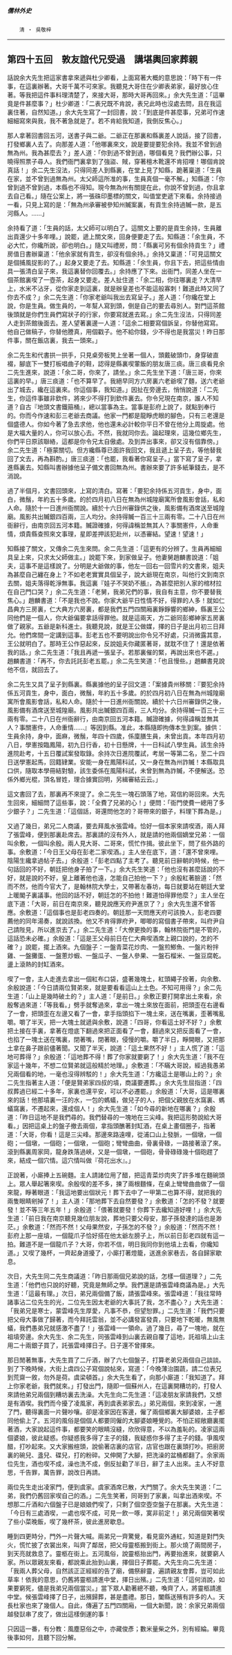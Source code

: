 

##### 儒林外史
　　`清 ‧ 吳敬梓`

* * *

## 第四十五回　敦友誼代兄受過　講堪輿回家葬親

話說余大先生把這家書拿來遞與杜少卿看，上面寫著大概的意思說：「時下有一件事，在這裏辦著。大哥千萬不可來家。我聽見大哥住在少卿表弟家，最好放心住著。等我把這件事料理清楚了，來接大哥，那時大哥再回來。」余大先生道：「這畢竟是件甚麼事？」杜少卿道：「二表兄既不肯說，表兄此時也沒處去問，且在我這裏住著，自然知道。」余大先生寫了一封回書，說：「到底是件甚麼事，兄弟可作速細細寫來與我，我不著急就是了。若不肯給我知道，我倒反焦心。」

那人拿著回書回五河，送書子與二爺。二爺正在那裏和縣裏差人說話，接了回書，打發鄉裏人去了。向那差人道：「他哪裏來文，說是要提要犯余持。我並不曾到過無為州。我為甚麼去？」差人道：「你到過不曾到過，哪個看見？我們辦公事，只曉得照票子尋人。我們衙門裏拿到了強盜、賊，穿著檀木靴還不肯招哩！哪個肯說真話！」余二先生沒法，只得同差人到縣裏，在堂上見了知縣，跪著稟道：「生員在家，並不曾到過無為州。太父師這所准的事，生員真個一毫不解。」知縣道：「你曾到過不曾到過，本縣也不得知。現今無為州有關提在此，你說不曾到過，你且拿去自己看。」隨在公案上，將一張硃印墨標的關文，叫值堂吏遞下來看。余持接過一看，只見上寫的是：「無為州承審被參知州贓案裏，有貢生余持過贓一款，是五河縣人。……」

余持看了道：「生員的話，太父師可以明白了。這關文上要的是貢生余持，生員離出貢還少十多年哩。」說罷，遞上關文來，回身便要走了去。知縣道：「余生員，不必大忙，你纔所說，卻也明白。」隨又叫禮房，問：「縣裏可另有個余持貢生？」禮房值日書辦稟道：「他余家就有貢生，卻沒有個余持。」余持又稟道：「可見這關文是個捕風捉影的了。」起身又要走了去。知縣道：「余生員，你且下去，把這些情由具一張清白呈子來，我這裏替你回覆去。」余持應了下來。出衙門，同差人坐在一個茶館裏喫了一壺茶，起身又要走。差人扯住道：「余二相，你往哪裏走？大清早上，水米不沾牙，從你家走到這裏，就是辦皇差也不能這般寡刺！難道此時又同了你去不成？」余二先生道：「你家老爺叫我出去寫呈子。」差人道：「你纔在堂上說，你是生員。做生員的，一年幫人寫到頭，倒是自己的要去尋別人。對門這茶館後頭就是你們生員們寫狀子的行家，你要寫就進去寫。」余二先生沒法，只得同差人走到茶館後面去。差人望著裏邊一人道：「這余二相要寫個訴呈，你替他寫寫。他自己做稿子，你替他謄真，用個戳子。他不給你錢，少不得也是我當災！昨日那件事，關在飯店裏，我去一頭來。」

余二先生和代書拱一拱手，只見桌旁板凳上坐著一個人，頭戴破頭巾，身穿破直裰，腳底下一雙打板唱曲子的鞋，認得是縣裏喫葷飯的朋友唐三痰。唐三痰看見余二先生進來，說道：「余二哥，你來了，請坐。」余二先生坐下道：「唐三哥，你來這裏的早。」唐三痰道：「也不算早了。我絕早同方六房裏六老爺喫了麵，送六老爺出了城去，纔在這裏來。你這個事，我知道。」因扯在旁邊去，悄悄說道：「二先生，你這件事雖非欽件，將來少不得打到欽件裏去。你令兄現在南京，誰人不知道？自古『地頭文書鐵箍桶』，總以當事為主。當事是彭府上說了，就點到奉行的。你而今作速和彭三老爺去商議。他家一門都是龍睜虎眼的腳色，只有三老還是個盛德人。你如今著了急去求他，他也還未必計較你平日不曾在他分上周旋處。他是大福大量的人，你可以放心去。不然，我就同你去。論起理來，這幾位鄉先生，你們平日原該聯絡，這都是你令兄太自傲處。及到弄出事來，卻又沒有個靠傍。」余二先生道：「極蒙關切。但方纔縣尊已面許我回文，我且遞上呈子去，等他替我回了文去，再為斟酌。」唐三痰道：「也罷，我看著你寫呈子。」當下寫了呈子，拿進縣裏去。知縣叫書辦據他呈子備文書回無為州。書辦來要了許多紙筆錢去，是不消說。

過了半個月，文書回頭來，上寫的清白。寫著：「要犯余持係五河貢生，身中，面白，微鬚，年約五十多歲。的於四月初八日在無為州城隍廟寓所會風影會話，私和人命。隨於十一日進州衙關說。續於十六日州審錄供之後，風影備有酒席送至城隍廟。風影共出贓銀四百兩，三人均分。余持得贓一百三十三兩有零。二十八日在州衙辭行，由南京回五河本籍。贓證確據，何得諱稱並無其人？事關憲件，人命重情，煩貴縣查照來文事理，星即差押該犯赴州，以憑審結。望速！望速！」

知縣接了關文，又傳余二先生來問。余二先生道：「這更有的分辨了。生員再細細具呈上來，只求太父師做主。」說罷下來，到家做呈子。他妻舅趙麟書說道：「姐夫，這事不是這樣說了。分明是大爺做的事，他左一回右一回雪片的文書來，姐夫為甚麼自己纏在身上？不如老老實實具個呈子，說大爺現在南京，叫他行文到南京去關，姐夫落得乾淨無事。我這裏『娃子不哭奶不脹』，為甚麼把別人家的棺材拉在自己門口哭？」余二先生道：「老舅，我弟兄們的事，我自有主意，你不要替我焦心。」趙麟書道：「不是我也不說。你家大爺平日性情不好，得罪的人多！就如仁昌典方三房裏，仁大典方六房裏，都是我們五門四關廂裏錚錚響的鄉紳，縣裏王公同他們是一個人，你大爺偏要拿話得罪他。就是這兩天，方二爺同彭鄉紳家五房裏做了親家。五爺是新科進士。我聽見說，就是王公做媒，擇的日子是出月初三日拜允。他們席間一定講到這事。彭老五也不要明說出你令兄不好處，只消微露其意，王公就明白了。那時王公作惡起來，反說姐夫你藏匿著哥，就耽不住了！還是依著我的話。」余二先生道：「我且再遞一張呈子。若那裏催的緊，再說出來也不遲。」趙麟書道：「再不，你去託託彭老五罷。」余二先生笑道：「也且慢些。」趙麟書見說他不信，就回去了。

余二先生又具了呈子到縣裏。縣裏據他的呈子回文道：「案據貴州移關：『要犯余持係五河貢生，身中，面白，微鬚，年約五十多歲。的於四月初八日在無為州城隍廟寓所會風影會話，私和人命。隨於十一日進州衙關說。續於十六日州審錄供之後，風影備有酒席送至城隍廟。風影共出贓銀四百兩，三人均分。余持得贓一百三十三兩有零。二十八日在州衙辭行，由南京回五河本籍。贓證確據，何得諱稱並無其人？事關憲件，人命重情……』等因到縣。准此，本縣隨即拘傳本生到案。據供：生員余持，身中，面麻，微鬚，年四十四歲，係廩膳生員，未曾出貢。本年四月初八日，學憲按臨鳳陽，初九日行香，初十日懸牌，十一日科試八學生員。該生余持進院赴考，十五日覆試案發取錄。余持次日進院覆試，考居一等第二名，至二十四日送學憲起馬，回籍肄業。安能一身在鳳陽科試，又一身在無為州詐贓！本縣取具口供，隨取本學冊結對驗，該生委係在風陽科試，未曾到無為詐贓，不便解送。恐係外鄉光棍，頂名冒姓，理合據實回明，另緝審結云云。」

這文書回了去，那裏再不來提了。余二先生一塊石頭落了地，寫信約哥回來。大先生回來，細細問了這些事，說：「全費了兄弟的心！」便問：「衙門使費一總用了多少銀子？」二先生道：「這個話，哥還問他怎的？哥帶來的銀子，料理下葬為是。」

又過了幾日，弟兄二人商議，要去拜風水張雲峰。恰好一個本家來請喫酒，兩人拜了張雲峰，便到那裏赴席去。那裏請的沒有外人，就是請的他兩個嫡堂兄弟：一個叫余敷，一個叫余殷。兩人見大哥、二哥來，慌忙作揖。彼此坐下，問了些外路的事。余敷道：「今日王父母在彭老二家喫酒。」主人坐在底下，道：「還不曾來哩。陰陽生纔拿過帖子去。」余殷道：「彭老四點了主考了。聽見前日辭朝的時候，他一句話回的不好，朝廷把他身子拍了一下。」余大先生笑道：「他也沒有甚麼話說的不好，就是說的不好，皇上離著他也遠，怎能自己拍他一下？」余殷紅著臉道：「然而不然，他而今官大了，是翰林院大學士，又帶著左春坊，每日就要站在朝廷大堂上暖閣子裏議事。他回的話不好，朝廷怎的不拍他！難道怕得罪他麼？」主人坐在底下道：「大哥，前日在南京來，聽見說應天府尹進京了？」余大先生還不曾答應。余敷道：「這個事也是彭老四奏的。朝廷那一天問應天府可該換人，彭老四要薦他的同年湯奏，就說該換。他又不肯得罪府尹，唧唧的寫個書子帶來，叫府尹自己請陛見，所以進京去了。」余二先生道：「大僚更換的事，翰林院衙門是不管的，這話恐未必確。」余殷道：「這是王父母前日在仁大典喫酒席上親口說的，怎的不確？」說罷，擺上酒來。九個盤子：一盤青菜花炒肉、一盤煎鯽魚、一盤片粉拌雞、一盤攤蛋、一盤蔥炒蝦、一盤瓜子、一盤人參果、一盤石榴米、一盤豆腐乾。盪上滾熱的封缸酒來。

喫了一會，主人走進去拿出一個紅布口袋，盛著幾塊土，紅頭繩子拴著，向余敷、余殷說道：「今日請兩位賢弟來，就是要看看這山上土色。不知可用得？」余二先生道：「山上是幾時破土的？」主人道：「是前日。」余敷正要打開拿出土來看，余殷奪過來道：「等我看。」劈手就奪過來，拿出一塊土來放在面前，把頭歪在右邊看了一會，把頭歪在左邊又看了一會，拿手指頭掐下一塊土來，送在嘴裏，歪著嘴亂嚼。嚼了半天，把一大塊土就遞與余敷，說道：「四哥，你看這土好不好？」余敷把土接在手裏，拿著在燈底下翻過來把正面看了一會，翻過來又把反面看了一會，也掐了一塊土送在嘴裏，閉著嘴，閉著眼，侵慢的嚼。嚼了半日，睜開眼，又把那土拿在鼻子跟前儘著聞。又聞了半天，說道：「這土果然不好！」主人慌了道：「這地可葬得？」余殷道：「這地葬不得！葬了你家就要窮了！」余大先生道：「我不在家這十幾年，不想二位賢弟就這般精於地理。」余敷道：「不瞞大哥說，經過我愚弟兄兩個看的地，一毫也沒得辨駁的！」余大先生道：「方纔這土是哪山上的？」余二先生指著主人道：「便是賢弟家四叔的墳，商議要遷葬。」余大先生屈指道：「四叔葬過已經二十多年，家裏也還平安，可以不必遷罷。」余殷道：「大哥，這是哪裏來的話！他那墳裏一汪的水，一包的螞蟻，做兒子的人，把個父親放在水窩裏、螞蟻窩裏，不遷起來，還成個人！」余大先生道：「如今尋的新地在哪裏？」余殷道：「昨日這地不是我們尋的。我們替尋的一塊地在三尖峰。我把這形勢說給大哥看。」因把這桌上的盤子撤去兩個，拿指頭醮著封缸酒，在桌上畫個圈子，指著道：「大哥，你看！這是三尖峰。那邊來路遠哩，從浦口山上發脈，一個墩，一個砲；一個墩，一個砲；一個墩，一個砲；彎彎曲曲，骨裏骨碌，一路接著滾了來。滾到縣裏周家岡，龍身跌落過峽，又是一個墩，一個砲，骨骨碌碌幾十個砲趕了來，結成一個穴情。這穴情叫做『荷花出水』。」

正說著，小廝捧上五碗麵。主人請諸位用了醋，把這青菜炒肉夾了許多堆在麵碗頭上。眾人舉起箸來喫。余殷喫的差不多，揀了兩根麵條，在桌上彎彎曲曲做了一個來龍，睜著眼道：「我這地要出個狀元！葬下去中了一甲第二也算不得，就把我的兩隻眼睛剜掉了！」主人道：「那地葬下去自然要發？」余敷道：「怎的不發？就要發！並不等三年五年！」余殷道：「偎著就要發！你葬下去纔知道好哩！」余大先生道：「前日我在南京聽見幾位朋友說，葬地只要父母安，那子孫發達的話也是渺茫。」余敷道：「然而不然！父母果然安，子孫怎的不發？」余殷道：「然而不然！彭府上那一座墳，一個龍爪子恰好搭在他太爺左膀子上，所以前日彭老四就有這一拍。難道不是一個龍爪子？大哥，你若不信，明日我同你到他墳上去看，你纔知道。」又喫了幾杯，一齊起身道擾了，小廝打著燈籠，送進余家巷去，各自歸家歇息。

次日，大先生同二先生商議道：「昨日那兩個兄弟說的話，怎樣一個道理？」二先生道：「他們也只說的好聽，究竟是無師之學。我們還是請張雲峰商議為是。」大先生道：「這最有理。」次日，弟兄兩個備了飯，請張雲峰來。張雲峰道：「我往常時諸事沾二位先生的光，二位先生因太老爺的大事託了我，怎不盡心？」大先生道：「我弟兄是寒士，蒙雲峰先生厚愛，凡事不恭，但望恕罪。」二先生道：「我們只要把父母大事做了歸著，而今拜託雲翁，並不必講發富發貴，只要地下乾暖，無風無蟻，我們愚弟兄就感激不盡了！」張雲峰一一領命。過了幾日，尋了一塊地，就在祖墳旁邊。余大先生、余二先生，同張雲峰到山裏去親自覆了這地，託祖墳上山主用二十兩銀子買了，託張雲峰擇日子。日子還不曾擇來。

那日閒著無事，大先生買了二斤酒，辦了六七個盤子，打算老弟兄兩個自己談談。到了下晚時候，大街上虞四公子寫個說帖來，寫道：「今晚薄治園蔬，請二位表兄到荒齋一敘，勿外是荷。虞梁頓首。」余大先生看了，向那小廝道：「我知道了。拜上你家老爺，我們就來。」打發出門，隨即一個蘇州人，在這裏開糟坊的，打發人來請他弟兄兩個到糟坊裏去洗澡。大先生向二先生道：「這凌朋友家請我們，又想是有酒喫。我們而今擾了凌風家，再到虞表弟家去。」弟兄兩個，來到凌家，一進了門，聽得裏面一片聲吵嚷。卻是凌家因在客邊，僱了兩個鄉裏大腳婆娘，主子都同他偷上了。五河的風俗是個個人都要同僱的大腳婆娘睡覺的。不怕正經敞廳裏擺著酒，大家說起這件事，都要笑的眼睛沒縫，欣欣得意，不以為羞恥的。凌家這兩個婆娘，彼此疑惑。你疑惑我多得了主子的錢，我疑惑你多得了主子的錢。爭風喫醋，打吵起來。又大家搬楦頭，說偷著店裏的店官，店官也跟在裏頭打吵。把廚房裏的碗兒、盞兒、碟兒，打的粉碎。又伸開了大腳，把洗澡的盆桶都翻了。余家兩位先生，酒也喫不成，澡也洗不成，倒反扯勸了半日，辭了主人出來。主人不好意思，千告罪，萬告罪，說改日再請。

兩位先生走出凌家門，便到虞家。虞家酒席已散，大門關了。余大先生笑道：「二弟，我們仍舊回家喫自己的酒。」二先生笑著，同哥到了家裏，叫拿出酒來喫。不想那二斤酒和六個盤子已是娘娘們喫了，只剩了個空壺空盤子在那裏。大先生道：「今日有三處酒喫，一處也喫不成，可見一飲一啄，寞非前定！」弟兄兩個笑著喫了些小菜晚飯，喫了幾杯茶，彼此進房歇息。

睡到四更時分，門外一片聲大喊。兩弟兄一齊驚覺，看見窗外通紅，知道是對門失火，慌忙披了衣裳出來，叫齊了鄰居，把父母靈柩搬到街上。那火燒了兩間房子，到天亮就救息了。靈柩在街上。五河風俗，說靈柩抬出門，再要抬進來，就要窮人家。所以眾親友來看，都說乘此抬到山裏，擇個日子葬罷。大先生向二先生道：「我兩人葬父母，自然該正正經經的告了廟，備祭辭靈，遍請親友會葬，豈可如此草率！依我的意思，仍舊將靈柩請進中堂，擇日出殯。」二先生道：「這何消說，如果要窮死，儘是我弟兄兩個當災。」當下眾人勸著總不聽，喚齊了人，將靈柩請進中堂。候張雲峰擇了日子，出殯歸葬，甚是盡禮。那日，闔縣送殯有許多的人。天長杜家也來了幾個人。自此，傳遍了五門四關廂，一個大新聞，說：余家兄弟兩個越發獃串了皮了，做出這樣倒運的事！

只因這一番，有分教：風塵惡俗之中，亦藏俊彥；數米量柴之外，別有經綸。畢竟後事如何，且聽下回分解。

* * *

